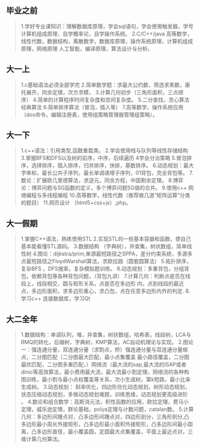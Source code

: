 
毕业之前
----

> 1.学好专业课知识：理解数据库原理，学会sql语句，学会使用触发器，学号计算机组成原理，自学概率论，自学操作系统。
> 2.C/C++/java 高等数学，线性代数，数据结构，离散数学，数据库原理，操作系统原理，计算机组成原理，网络原理 人工智能，编译原理，算法设计与分析。

大一上
---

> 1.c基础语法必须全部学完
> 2.简单数学题：求最大公约数，筛选求素数，康托展开，同余定理，次方求模，
> 3.计算几何初步（三角形面积，三点顺序）
> 4.简单的计算程序时间复杂度和空间复杂度。
> 5.二分查找，贪心算法经典算法 
6.简单排序算法（冒泡，插入等）
> 7.高等数学，操作系统应用（dos命令，编辑注册表，使用组策略管理器管理组策略）。

大一下
---

> 1.c++语法：引用类型,函数重载类。
> 2.学会使用栈与队列等线性存储结构
> 3.掌握BFS和DFS以及树的前序，中序，后续遍历 4学会分治策略 
> 5.冒泡排序，选择排序，插入排序，归并排序，快排，基数排序。
> 6.动态规划：最大字串和，最长公共子序列，最长单调递增子序列，01背包，完全背包等。
> 7.数论：扩展欧几里德算法，求逆元，同余方程，中国剩余定理。
> 8.博弈论：博弈问题与SG函数的定义，多个博弈问题SG值的合并。
> 9.使用c++ 网络编程与多线程编程
> 10.高等数学，线性代数（推荐做几道“矩阵运算”分类的题目）
> 11.网页设计 （html5+css+js）,php。

大一假期
----

> 1.掌握C++语法，熟练使用STL 
> 2.实现STL的一些基本容器和函数，使自己基本能看懂STL源码。
> 3.数据结构 （字典树），并查集，树状数组，简单线性树
> 4.图论：dijkstra/prim,单源最短路径之SPPA，差分约束系统，多源多点最短路径之FloydWarshall算法，求欧拉路（圆套圆算法）
> 5.拓扑排序，复杂BFS ，DFS搜索，复杂模拟题训练。
> 6.动态规划：多重背包，分组背包，依赖背包等各种背包问题，（背包九讲）
> 7.计算几何：判断点是否在线段上，线段相交，圆与矩形关系，点是否在多边形 内，点到线段的最近点，多边形面积，求多边形重心，求凸包，点在任意多边形内外的判定.
> 8.学习c++ 连接数据库，学习Qt

大二全年
----

> 1.数据结构：单调队列，堆，并查集，树状数组，哈希表，线段树，LCA与RMQ的转化，后缀树，字典树，KMP算法，AC自动机理论与实现。
> 2.图论一：强连通分量，双连通分量（求割点，桥）强连通分量与双连通分量缩点，二分图匹配（二分图最大匹配，最小点集覆盖 最小路径覆盖，二分图最优匹配，二分图多重匹配，）网络流（最大流的sap,最大流的ISAP或者dinic等高效算法，最小费用最大流，最大流最小割定理，网络流的各种构图训练，最小割与最小点权覆盖等关系，次小生成树，第k短路，最小比率生成树。
> 3.动态规划： 斜率优化，四边形优化动态规划，树形动态规划，状态压缩动态规划，多做动态规划难题，训练思维，动态规划更高级进阶 。
> 4.数论和组合数学：高斯消元法，积性函数的应用，欧拉定理，费马小定理，威乐逊定理，群论基础，polya定理与计数问题，catalan数。
> 5.计算几何：多边形间踵点对，凸多边形间踵点对，四边形剖分，三角形剖分,凸多边形最小周长外接矩形，凸多边形最小面积外接矩形，凸多边形间最小距离，凸多边形直径，最小覆盖圆，定圆最大点集覆盖，平面上最近点对，三维计算几何算法。
